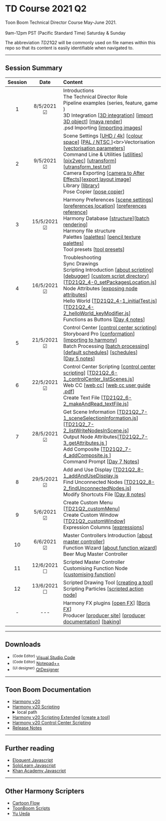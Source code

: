 # TD Course 2021 Q2
Toon Boom Technical Director Course May-June 2021. <br><br>
9am-12pm PST (Pacific Standard Time) Saturday & Sunday

The abbreviation *TD21Q2* will be commonly used on file names within this repo so that its content is easily identifiable when navigated to.

 - - - -
 
## Session Summary
| Session | Date | Content |
| :----:|:----:|:---|
| 1 | 8/5/2021 &#9745; |Introductions <br>The Technical Director Role <br>Pipeline examples (series, feature, game ) <br>3D Integration [[3D integration](https://docs.toonboom.com/help/harmony-20/premium/3d-integration/import-as-3d-object.html)] [[import 3D object](https://docs.toonboom.com/help/harmony-20/premium/3d-integration/import-as-3d-object.html)] [[maya render](https://docs.toonboom.com/help/harmony-20/premium/3d-integration/about-3d-integration.html)] <br>.psd Importing [[importing images](https://docs.toonboom.com/help/harmony-20/premium/import/import-bitmap-image.html)]<br>
| 2 | 9/5/2021 &#9745;|Scene Settings [[UHD / 4k](https://en.wikipedia.org/wiki/4K_resolution)] [[colour space](https://www.richardlackey.com/choosing-video-color-space/#:~:text=sRGB%20is%20a%20display%20referred,the%20same%20gamut%20as%20Rec.)] [[PAL / NTSC ](https://www.howtogeek.com/428987/whats-the-difference-between-ntsc-and-pal/#:~:text=Americans%20Use%20NTSC%3B%20Everybody%20Else,and%20parts%20of%20South%20America.)]<br>Vectorisation [[vectorisation parameters](https://docs.toonboom.com/help/harmony-20/premium/reference/dialog-box/vectorization-parameters-dialog-box.html)]<br>Command Line & Utilities [[utilities](https://docs.toonboom.com/help/harmony-20/premium/utilities/introduction-utilities.html)] [[pix2vec](https://docs.toonboom.com/help/harmony-20/premium/utilities/pix2vec-utility.html?Highlight=pix2vec)] [[utransform](https://docs.toonboom.com/help/harmony-20/premium/utilities/utransform-utility.html)] [[utransform_test.txt](https://github.com/ToonTools/TD_Course_2021_Q2/blob/main/CommandPrompt/utransform_test.txt)]<br>Camera Exporting [[camera to After Effects](https://forums.toonboom.com/harmony/general-discussion/import-export-camera-and-nulls-between-harmony-after-effects-h16-premium)][[export layout image](https://docs.toonboom.com/help/harmony-20/premium/reference/dialog-box/export-layout-image-dialog-box.html?Highlight=layout%20camera)]<br>Library [[library](https://docs.toonboom.com/help/harmony-20/advanced/library/about-library.html)]<br>Pose Copier [[pose copier](https://learn.toonboom.com/modules/setting-the-pose-copier)]|
| 3 | 15/5/2021 &#9745;| Harmony Preferences [[scene settings](https://docs.toonboom.com/help/harmony-20/premium/reference/dialog-box/scene-settings-dialog-box.html)] [[preferences location](https://docs.toonboom.com/help/harmony-20/premium/preferences-guide/pref-file-location.html)] [[preferences reference](https://docs.toonboom.com/help/harmony-20/premium/preferences-guide/about-preference-reference.html)]<br>Harmony Database [[structure](https://docs.toonboom.com/help/harmony-20/premium/project-creation/about-database-structure.html)][[batch rendering](https://docs.toonboom.com/help/harmony-20/installation/installation/batch/about-batch-processing.html)]<br> Harmony file structure <br> Palettes [[palettes](https://docs.toonboom.com/help/harmony-20/premium/colour/about-palette.html)] [[pencil texture palettes](https://docs.toonboom.com/help/harmony-20/premium/drawing/about-pencil-texture-palettes.html)] <br>Tool presets [[tool presets](https://docs.toonboom.com/help/harmony-20/premium/drawing/tool-presets.html?Highlight=tool%20presets)]
| 4 | 16/5/2021 &#9745;| Troubleshooting <br>Sync Drawings<br> Scripting Introduction [[about scripting](https://docs.toonboom.com/help/harmony-20/premium/scripting/about-scripting.html?Highlight=qt)] [[debugger](https://docs.toonboom.com/help/harmony-20/premium/scripting/troubleshoot-script-error.html?Highlight=debugger)] [[custom script directory]](https://docs.toonboom.com/help/harmony-20/premium/scripting/store-script-custom-folder.html?Highlight=TOONBOOM_GLOBAL_SCRIPT_LOCATION) [[TD21Q2_4-0_setPackagesLocation.js](https://github.com/ToonTools/TD_Course_2021_Q2/blob/main/TD21Q2_4-0_setPackagesLocation.js)]<br> Node Attributes [[exposing node attributes](https://docs.toonboom.com/help/harmony-20/premium/scripting/show-node-attributes.html)] <br> Hello World [[TD21Q2_4-1_initialTest.js](https://github.com/ToonTools/TD_Course_2021_Q2/blob/main/TD21Q2_4-1_initialTest.js)] [[TD21Q2_4-2_helloWorld_keyModifier.js](https://github.com/ToonTools/TD_Course_2021_Q2/blob/main/TD21Q2_4-2_helloWorld_keyModifier.js)] <br> Functions as Buttons [[Day 4 notes](https://github.com/ToonTools/TD_Course_2021_Q2/tree/main/Notes#day-4)]
| 5 | 21/5/2021 &#9745;| Control Center [[control center scripting](https://docs.toonboom.com/help/harmony-20/scripting/dbscript/index.html)]<br>Storyboard Pro [[conformation](https://learn.toonboom.com/modules/board-conformation/topic/about-conformation)] [[importing to harmony](https://docs.toonboom.com/help/harmony-20/control-center/control-center/import-scene-control-center.html?Highlight=.dat)]<br>Batch Processing [[batch processing](https://docs.toonboom.com/help/harmony-17/installation/installation/batch/about-batch-processing.html)] [[default schedules](https://docs.toonboom.com/help/harmony-20/installation/installation/batch/change-default-schedules.html?Highlight=setdef)] [[schedules](https://docs.toonboom.com/help/harmony-17/installation/installation/batch/change-default-schedules.html?Highlight=setdef)] <br> [[Day 5 notes](https://github.com/ToonTools/TD_Course_2021_Q2/tree/main/Notes#day-4)]
| 6 | 22/5/2021 &#9745;|  Control Center Scripting [[control center scripting](https://docs.toonboom.com/help/harmony-20/scripting/dbscript/index.html)] [[TD21Q2_6-1_controlCenter_listScenes.js](https://github.com/ToonTools/TD_Course_2021_Q2/blob/main/TD21Q2_6-1_controlCenter_listScenes.js)]<br> Web CC [[web cc](https://docs.toonboom.com/help/harmony-15/premium/server/webcc/about-webcc.html)] [[web cc user guide .pdf](https://docs.toonboom.com/download/harmony/20.0/other/Harmony_20_WebCC_User_Guide.pdf)]  <br> Create Text File [[TD21Q2_6-2_makeAndRead_textFile.js](https://github.com/ToonTools/TD_Course_2021_Q2/blob/main/TD21Q2_6-2_makeAndRead_textFile.js)]|
| 7 | 28/5/2021 &#9745;| Get Scene Information [[TD21Q2_7-1_sceneSelectionInformation.js](https://github.com/ToonTools/TD_Course_2021_Q2/blob/main/TD21Q2_7-1_sceneSelectionInformation.js)] [[TD21Q2_7-2_listWriteNodesInScene.js](https://github.com/ToonTools/TD_Course_2021_Q2/blob/main/TD21Q2_7-2_listWriteNodesInScene.js)]<br> Output Node Attributes[[TD21Q2_7-3_getAttributes.js ](https://github.com/ToonTools/TD_Course_2021_Q2/blob/main/TD21Q2_7-3_getAttributes.js)] <br> Add Composite [[TD21Q2_7-4_addComposite.js ](https://github.com/ToonTools/TD_Course_2021_Q2/blob/main/TD21Q2_7-4_addComposite.js)] <br> Command Prompt [[Day 7 Notes](https://github.com/ToonTools/TD_Course_2021_Q2/tree/main/Notes#day-7)]|
| 8 | 29/5/2021 &#9745;| Add and Use Display [[TD21Q2_8-1_addAndUseDisplay.js](https://github.com/ToonTools/TD_Course_2021_Q2/blob/main/TD21Q2_8-1_addAndUseDisplay.js])<br> Find Unconnected Nodes [[TD21Q2_8-2_findUnconnectedNodes.js](https://github.com/ToonTools/TD_Course_2021_Q2/blob/main/TD21Q2_8-2_findUnconnectedNodes.js)]<br> Modify Shortcuts File [[Day 8 notes](https://github.com/ToonTools/TD_Course_2021_Q2/tree/main/Notes#day-8)]|
| 9 | 5/6/2021 &#9745;| Create Custom Menu [[TD21Q2_customMenu](https://github.com/ToonTools/TD_Course_2021_Q2/tree/main/TD21Q2_customMenu)]<br> Create Custom Window [[TD21Q2_customWindow](https://github.com/ToonTools/TD_Course_2021_Q2/tree/main/TD21Q2_customWindow)]<br>  Expression Columns [[expressions](https://docs.toonboom.com/help/harmony-15/premium/motion-path/about-expression-column.html)]|
| 10 | 6/6/2021 &#9745;|  Master Controllers Introduction [[about master controller](https://docs.toonboom.com/help/harmony-20/premium/master-controller/about-master-controller.html?Highlight=master%20controllers)]<br> Function Wizard [[about function wizard](https://docs.toonboom.com/help/harmony-20/premium/master-controller/about-function-wizard.html)]<br> Beer Mug Master Controller |
| 11 | 12/6/2021 &#9744;| Scripted Master Controller <br> Customising Function Node [[customising function](https://docs.toonboom.com/help/harmony-20/premium/master-controller/function-wizard-customize-function.html)]|
| 12 | 13/6/2021 &#9744;| Scripted Drawing Tool [[creating a tool](https://docs.toonboom.com/help/harmony-20/scripting/extended/tutorial-tool-creation.html)] <br> Scripting Particles [[scripted action node](https://github.com/ToonTools/TD_Course_2021_Q2/tree/main/Notes#day-5)]|
| - | --- | Harmony FX plugins [[open FX](https://docs.toonboom.com/help/harmony-20/premium/effects/about-openfx.html)] [[Boris FX](https://borisfx.com/)]<br>Producer [[producer site](https://www.toonboom.com/products/producer)] [[producer documentation](https://docs.toonboom.com/help/producer-20/about/index.html)] [[baking](https://docs.toonboom.com/help/producer-20/user-guide/about-send-harmony.html)]||

 - - - -
 
## Downloads
* <sup>(Code Editor)</sup> [Visual Studio Code](https://code.visualstudio.com/Download)     
* <sup>(Code Editor)</sup> [Notepad++](https://notepad-plus-plus.org/downloads/) 
* <sup>(UI designer)</sup> [QtDesigner](https://build-system.fman.io/qt-designer-download)

 - - - -
 
## Toon Boom Documentation
* [Harmony v20](https://docs.toonboom.com/help/harmony-20/premium/book/index.html)
* [Harmony v20 Scripting](https://docs.toonboom.com/help/harmony-20/scripting/script/index.html)<details>
  <summary>local path</summary>file:///C:/Program%20Files%20(x86)/Toon%20Boom%20Animation/Toon%20Boom%20Harmony%2020%20Premium/help/script/index.html<details>
* [Harmony v20 Scripting Extended](https://docs.toonboom.com/help/harmony-20/scripting/extended/) [[create a tool](https://docs.toonboom.com/help/harmony-20/scripting/extended/tutorial-tool-creation.html)]
* [Harmony v20 Control Center Scripting](https://docs.toonboom.com/help/harmony-20/scripting/dbscript/index.html)
* [Release Notes](https://desk.toonboom.com/hc/en-us/categories/360002501214-Release-Notes)

 - - - -

## Further reading

* [Eloquent Javascript](https://eloquentjavascript.net/)
* [SoloLearn Javascript](https://www.sololearn.com/learning/1024)
* [Khan Academy Javascript](https://www.khanacademy.org/computing/computer-programming/programming)
 - - - -
 
## Other Harmony Scripters
* [Cartoon Flow](http://www.cartoonflow.com/)
* [ToonBoom Scripts](https://toonboomscripts.com/)
* [Yu Ueda](http://raindropmoment.com/harmony-script/)
